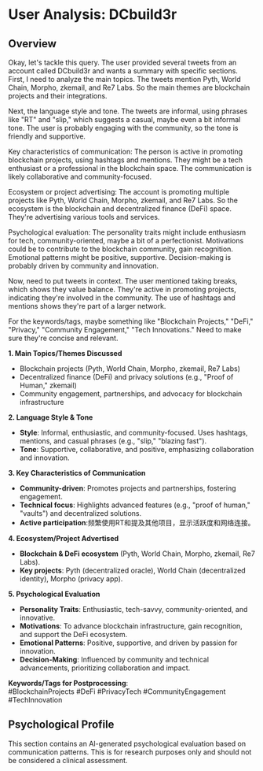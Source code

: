 # User Analysis: DCbuild3r

## Overview

<think>
Okay, let's tackle this query. The user provided several tweets from an account called DCbuild3r and wants a summary with specific sections. First, I need to analyze the main topics. The tweets mention Pyth, World Chain, Morpho, zkemail, and Re7 Labs. So the main themes are blockchain projects and their integrations.

Next, the language style and tone. The tweets are informal, using phrases like "RT" and "slip," which suggests a casual, maybe even a bit informal tone. The user is probably engaging with the community, so the tone is friendly and supportive.

Key characteristics of communication: The person is active in promoting blockchain projects, using hashtags and mentions. They might be a tech enthusiast or a professional in the blockchain space. The communication is likely collaborative and community-focused.

Ecosystem or project advertising: The account is promoting multiple projects like Pyth, World Chain, Morpho, zkemail, and Re7 Labs. So the ecosystem is the blockchain and decentralized finance (DeFi) space. They're advertising various tools and services.

Psychological evaluation: The personality traits might include enthusiasm for tech, community-oriented, maybe a bit of a perfectionist. Motivations could be to contribute to the blockchain community, gain recognition. Emotional patterns might be positive, supportive. Decision-making is probably driven by community and innovation.

Now, need to put tweets in context. The user mentioned taking breaks, which shows they value balance. They're active in promoting projects, indicating they're involved in the community. The use of hashtags and mentions shows they're part of a larger network.

For the keywords/tags, maybe something like "Blockchain Projects," "DeFi," "Privacy," "Community Engagement," "Tech Innovations." Need to make sure they're concise and relevant.
</think>

**1. Main Topics/Themes Discussed**  
- Blockchain projects (Pyth, World Chain, Morpho, zkemail, Re7 Labs)  
- Decentralized finance (DeFi) and privacy solutions (e.g., "Proof of Human," zkemail)  
- Community engagement, partnerships, and advocacy for blockchain infrastructure  

**2. Language Style & Tone**  
- **Style**: Informal, enthusiastic, and community-focused. Uses hashtags, mentions, and casual phrases (e.g., "slip," "blazing fast").  
- **Tone**: Supportive, collaborative, and positive, emphasizing collaboration and innovation.  

**3. Key Characteristics of Communication**  
- **Community-driven**: Promotes projects and partnerships, fostering engagement.  
- **Technical focus**: Highlights advanced features (e.g., "proof of human," "vaults") and decentralized solutions.  
- **Active participation**:频繁使用RT和提及其他项目，显示活跃度和网络连接。  

**4. Ecosystem/Project Advertised**  
- **Blockchain & DeFi ecosystem** (Pyth, World Chain, Morpho, zkemail, Re7 Labs).  
- **Key projects**: Pyth (decentralized oracle), World Chain (decentralized identity), Morpho (privacy app).  

**5. Psychological Evaluation**  
- **Personality Traits**: Enthusiastic, tech-savvy, community-oriented, and innovative.  
- **Motivations**: To advance blockchain infrastructure, gain recognition, and support the DeFi ecosystem.  
- **Emotional Patterns**: Positive, supportive, and driven by passion for innovation.  
- **Decision-Making**: Influenced by community and technical advancements, prioritizing collaboration and impact.  

**Keywords/Tags for Postprocessing**:  
#BlockchainProjects #DeFi #PrivacyTech #CommunityEngagement #TechInnovation

## Psychological Profile

This section contains an AI-generated psychological evaluation based on communication patterns. This is for research purposes only and should not be considered a clinical assessment.